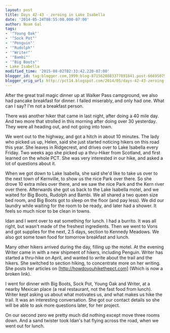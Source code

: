 ```yaml
---
layout: post
title: Days 42-43 - zeroing in Lake Isabella
date: '2014-05-24T08:55:00.000-07:00'
author: Noam Gal
tags:
- '"Young Oak"'
- '"Sock Pot"'
- '"Penguin"'
- '"Rudolph"'
- '"Writer"'
- '"Bambi"'
- '"Big Boots"'
- Lake Isabella
modified_time: '2015-08-02T02:33:42.220-07:00'
blogger_id: tag:blogger.com,1999:blog-8715620883377891841.post-6669507562729155565
blogger_orig_url: http://pct14.blogspot.com/2014/05/days-42-43-zeroing-in-lake-isabella.html
---
```


After the great trail magic dinner up at Walker Pass campground, we also had pancake breakfast for dinner. I failed miserably, and only had one. What can I say? I'm not a breakfast person.

There was another hiker that came in last night, after doing a 40 mile day. And two more that strolled in this morning after doing over 30 yesterday. They were all heading out, and not going into town.

We went out to the highway, and got a hitch in about 10 minutes. The lady who picked us up, Helen, said she just started noticing hikers on this road this year. She leaves in Ridgecrest, and drives over to Lake Isabella every Friday. Two weeks ago she picked up a thru-Hiker from Scotland, and first learned on the whole PCT. She was very interested in our hike, and asked a lot of questions about it.

When we got down to Lake Isabella, she said she'd like to take us over to the next town of Kernville, to show us the nice Park over there. So she drove 10 extra miles over there, and we saw the nice Park and the Kern river over there. Afterwards she got us back to the Lake Isabella motel, and we waited for Big Boots, Rudolph and Bambi. We all shared a two queen size bed room, and Big Boots got to sleep on the floor (and pay less). We did our laundry while waiting for the room to be ready, and later had a shower. It feels so much nicer to be clean in towns.

Idan and I went over to eat something for lunch. I had a burrito. It was all right, but wasn't made of the freshest ingredients. Then we went to Vons and got supplies for the next, 2.5 days, section to Kennedy Meadows. We also got some town food for tomorrow breakfast and lunch.

Many other hikers arrived during the day, filling up the motel. At the evening Writer came in with a new shipment of hikers, including Penguin. Writer has started a thru-hike on April, and wanted to write about the trail and the hikers. She switched to section hiking, to concentrate more on her writing. She posts her articles on [http://howdoyouhikethepct.com] (Which is now a broken link).

I went for dinner with Big Boots, Sock Pot, Young Oak and Writer, at a nearby Mexican place (a real restaurant, not the fast food from lunch). Writer kept asking us about what motivates us, and what makes us hike the trail. It was an interesting conversation. She got our contact details so she will be able to ask more questions later, for her project.

On our second zero we pretty much did nothing except move three rooms down. And a sand twister took Idan's hat flying across the road, when we went out for lunch.

[http://howdoyouhikethepct.com]: http://howdoyouhikethepct.com/